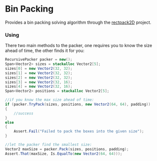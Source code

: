 # Bin Packing

Provides a bin packing solving algorithm through the [rectpack2D](https://github.com/TeamHypersomnia/rectpack2D) project.

### Using

There two main methods to the packer, one requires you to know the size ahead of time,
the other finds it for you:
```cs
RecursivePacker packer = new();
Span<Vector2> sizes = stackalloc Vector2[5];
sizes[0] = new Vector2(32, 32);
sizes[1] = new Vector2(32, 32);
sizes[2] = new Vector2(32, 32);
sizes[3] = new Vector2(32, 16);
sizes[4] = new Vector2(32, 16);
Span<Vector2> positions = stackalloc Vector2[5];

//if you know the max size ahead of time:
if (packer.TryPack(sizes, positions, new Vector2(64, 64), padding))
{
    //success
}
else
{
    Assert.Fail("Failed to pack the boxes into the given size");
}

//let the packer find the smallest size:
Vector2 maxSize = packer.Pack(sizes, positions, padding);
Assert.That(maxSize, Is.EqualTo(new Vector2(64, 64)));
```